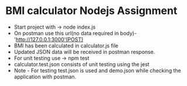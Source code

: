 # BMI calculator Nodejs Assignment

- Start project with -> node index.js
- On postman use this url(no data required in body)- 'http://127.0.0.1:3000'(POST)
- BMI has been calculated in calculator.js file
- Updated JSON data will be received in postman response.
- For unit testing use -> npm test
- calculator.test.json consists of unit testing using the jest 
- Note - For testing test.json is used and demo.json while checking the application with postman.

